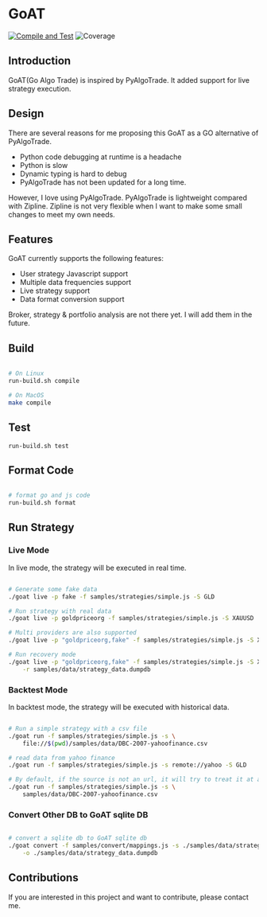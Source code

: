 # GoAT
[![Compile and Test](https://github.com/wilsonwang371/goat/actions/workflows/basic.yml/badge.svg)](https://github.com/wilsonwang371/goat/actions/workflows/basic.yml)
![Coverage](https://img.shields.io/badge/Coverage-48.3%25-yellow)

## Introduction

GoAT(Go Algo Trade) is inspired by PyAlgoTrade. It added support for live strategy execution. 

## Design

There are several reasons for me proposing this GoAT as a GO alternative of PyAlgoTrade.

* Python code debugging at runtime is a headache
* Python is slow
* Dynamic typing is hard to debug
* PyAlgoTrade has not been updated for a long time.

However, I love using PyAlgoTrade. PyAlgoTrade is lightweight compared with Zipline. Zipline is not very flexible when
I want to make some small changes to meet my own needs.

## Features

GoAT currently supports the following features:

* User strategy Javascript support
* Multiple data frequencies support
* Live strategy support
* Data format conversion support

Broker, strategy & portfolio analysis are not there yet. I will add them in the future.

## Build

```sh

# On Linux
run-build.sh compile

# On MacOS
make compile

```

## Test

```
run-build.sh test
```

## Format Code

```sh

# format go and js code
run-build.sh format
```

## Run Strategy

### Live Mode

In live mode, the strategy will be executed in real time.

```sh

# Generate some fake data
./goat live -p fake -f samples/strategies/simple.js -S GLD

# Run strategy with real data
./goat live -p goldpriceorg -f samples/strategies/simple.js -S XAUUSD

# Multi providers are also supported
./goat live -p "goldpriceorg,fake" -f samples/strategies/simple.js -S XAUUSD

# Run recovery mode
./goat live -p "goldpriceorg,fake" -f samples/strategies/simple.js -S XAUUSD \
    -r samples/data/strategy_data.dumpdb

```

### Backtest Mode

In backtest mode, the strategy will be executed with historical data.

```sh

# Run a simple strategy with a csv file
./goat run -f samples/strategies/simple.js -s \
    file://$(pwd)/samples/data/DBC-2007-yahoofinance.csv

# read data from yahoo finance
./goat run -f samples/strategies/simple.js -s remote://yahoo -S GLD

# By default, if the source is not an url, it will try to treat it at a file path.
./goat run -f samples/strategies/simple.js -s \
    samples/data/DBC-2007-yahoofinance.csv

```

### Convert Other DB to GoAT sqlite DB

```sh

# convert a sqlite db to GoAT sqlite db
./goat convert -f samples/convert/mappings.js -s ./samples/data/strategy_data.sqlite -t sqlite \
    -o ./samples/data/strategy_data.dumpdb

```


## Contributions

If you are interested in this project and want to contribute, please contact me.
